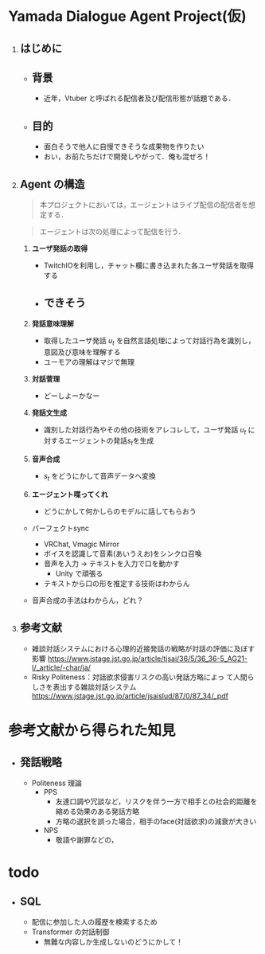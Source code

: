 # Yamada Dialogue Agent Project(仮)

1. ## はじめに
    - ## 背景
        - 近年，Vtuber と呼ばれる配信者及び配信形態が話題である．
        <!-- - 配信者と視聴者の間を埋める緩衝材として，助手を採用することは有効(?) -->
    - ## 目的

        - 面白そうで他人に自慢できそうな成果物を作りたい
        - おい，お前たちだけで開発しやがって．俺も混ぜろ！


1. ## Agent の構造
    > 本プロジェクトにおいては，エージェントはライブ配信の配信者を想定する．

    > エージェントは次の処理によって配信を行う．

    1. __ユーザ発話の取得__
        - TwitchIOを利用し，チャット欄に書き込まれた各ユーザ発話を取得する
        - ## できそう

    1. __発話意味理解__
        - 取得したユーザ発話 $u_t$ を自然言語処理によって対話行為を識別し，意図及び意味を理解する
        - ユーモアの理解はマジで無理
    
    1. __対話菅理__
        - どーしよーかなー

    1. __発話文生成__
        - 識別した対話行為やその他の技術をアレコレして，ユーザ発話 $u_t$ に対するエージェントの発話$s_t$を生成

    1. __音声合成__
        - $s_t$ をどうにかして音声データへ変換

    1. __エージェント喋ってくれ__
        - どうにかして何かしらのモデルに話してもらおう

    
    - パーフェクトsync
        - VRChat, Vmagic Mirror
        - ボイスを認識して音素(あいうえお)をシンクロ召喚
        - 音声を入力 -> テキストを入力で口を動かす
            - Unity で頑張る
        - テキストから口の形を推定する技術はわからん

    - 音声合成の手法はわからん，どれ？


1. ## 参考文献
    - 雑談対話システムにおける心理的近接発話の戦略が対話の評価に及ぼす影響
        https://www.jstage.jst.go.jp/article/tjsai/36/5/36_36-5_AG21-I/_article/-char/ja/
    - Risky Politeness：対話欲求侵害リスクの高い発話方略によっ て人間らしさを表出する雑談対話システム
        https://www.jstage.jst.go.jp/article/jsaislud/87/0/87_34/_pdf

# 参考文献から得られた知見
- ## 発話戦略
    - Politeness 理論
        - PPS
            - 友達口調や冗談など，リスクを伴う一方で相手との社会的距離を縮める効果のある発話方略
            - 方略の選択を誤った場合，相手のface(対話欲求)の減衰が大きい
        - NPS
            - 敬語や謝罪などの，

# todo
- ## SQL
    - 配信に参加した人の履歴を検索するため
    - Transformer の対話制御
        - 無難な内容しか生成しないのどうにかして！